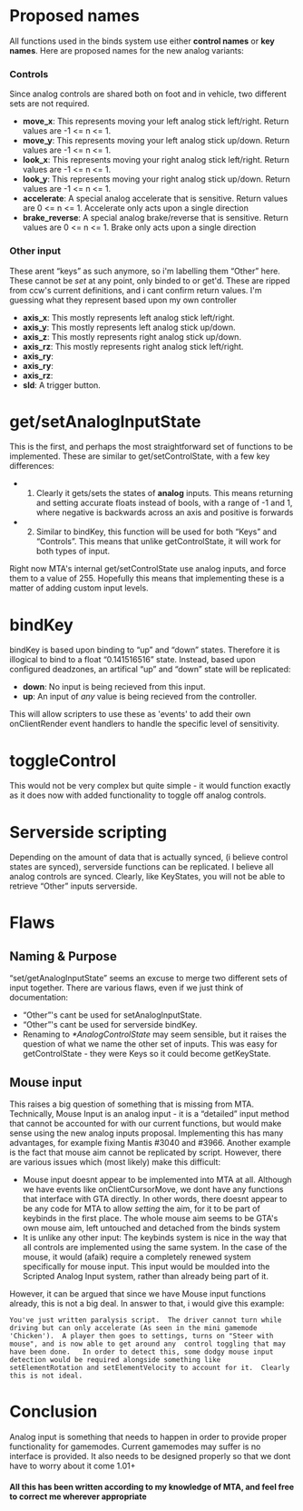 Proposed names
==============

All functions used in the binds system use either **control names** or **key names**. Here are proposed names for the new analog variants:

### Controls

Since analog controls are shared both on foot and in vehicle, two different sets are not required.

-   **move\_x**: This represents moving your left analog stick left/right. Return values are -1 &lt;= n &lt;= 1.
-   **move\_y**: This represents moving your left analog stick up/down. Return values are -1 &lt;= n &lt;= 1.
-   **look\_x**: This represents moving your right analog stick left/right. Return values are -1 &lt;= n &lt;= 1.
-   **look\_y**: This represents moving your right analog stick up/down. Return values are -1 &lt;= n &lt;= 1.
-   **accelerate**: A special analog accelerate that is sensitive. Return values are 0 &lt;= n &lt;= 1. Accelerate only acts upon a single direction
-   **brake\_reverse**: A special analog brake/reverse that is sensitive. Return values are 0 &lt;= n &lt;= 1. Brake only acts upon a single direction

### Other input

These arent “keys” as such anymore, so i'm labelling them “Other” here. These cannot be *set* at any point, only binded to or get'd. These are ripped from ccw's current definitions, and i cant confirm return values. I'm guessing what they represent based upon my own controller

-   **axis\_x**: This mostly represents left analog stick left/right.
-   **axis\_y**: This mostly represents left analog stick up/down.
-   **axis\_z**: This mostly represents right analog stick up/down.
-   **axis\_rz**: This mostly represents right analog stick left/right.
-   **axis\_ry**:
-   **axis\_ry**:
-   **axis\_rz**:
-   **sld**: A trigger button.

get/setAnalogInputState
=======================

This is the first, and perhaps the most straightforward set of functions to be implemented. These are similar to get/setControlState, with a few key differences:

-   1) Clearly it gets/sets the states of **analog** inputs. This means returning and setting accurate floats instead of bools, with a range of -1 and 1, where negative is backwards across an axis and positive is forwards
-   2) Similar to bindKey, this function will be used for both “Keys” and “Controls”. This means that unlike getControlState, it will work for both types of input.

Right now MTA's internal get/setControlState use analog inputs, and force them to a value of 255. Hopefully this means that implementing these is a matter of adding custom input levels.

bindKey
=======

bindKey is based upon binding to “up” and “down” states. Therefore it is illogical to bind to a float “0.141516516” state. Instead, based upon configured deadzones, an artifical “up” and “down” state will be replicated:

-   **down**: No input is being recieved from this input.
-   **up**: An input of *any* value is being recieved from the controller.

This will allow scripters to use these as 'events' to add their own onClientRender event handlers to handle the specific level of sensitivity.

toggleControl
=============

This would not be very complex but quite simple - it would function exactly as it does now with added functionality to toggle off analog controls.

Serverside scripting
====================

Depending on the amount of data that is actually synced, (i believe control states are synced), serverside functions can be replicated. I believe all analog controls are synced. Clearly, like KeyStates, you will not be able to retrieve “Other” inputs serverside.

Flaws
=====

Naming & Purpose
----------------

“set/getAnalogInputState” seems an excuse to merge two different sets of input together. There are various flaws, even if we just think of documentation:

-   “Other”'s cant be used for setAnalogInputState.
-   “Other”'s cant be used for serverside bindKey.
-   Renaming to *\*AnalogControlState* may seem sensible, but it raises the question of what we name the other set of inputs. This was easy for getControlState - they were Keys so it could become getKeyState.

Mouse input
-----------

This raises a big question of something that is missing from MTA. Technically, Mouse Input is an analog input - it is a “detailed” input method that cannot be accounted for with our current functions, but would make sense using the new analog inputs proposal. Implementing this has many advantages, for example fixing Mantis \#3040 and \#3966. Another example is the fact that mouse aim cannot be replicated by script. However, there are various issues which (most likely) make this difficult:

-   Mouse input doesnt appear to be implemented into MTA at all. Although we have events like onClientCursorMove, we dont have any functions that interface with GTA directly. In other words, there doesnt appear to be any code for MTA to allow *setting* the aim, for it to be part of keybinds in the first place. The whole mouse aim seems to be GTA's own mouse aim, left untouched and detached from the binds system
-   It is unlike any other input: The keybinds system is nice in the way that all controls are implemented using the same system. In the case of the mouse, it would (afaik) require a completely renewed system specifically for mouse input. This input would be moulded into the Scripted Analog Input system, rather than already being part of it.

However, it can be argued that since we have Mouse input functions already, this is not a big deal. In answer to that, i would give this example:

    You've just written paralysis script.  The driver cannot turn while driving but can only accelerate (As seen in the mini gamemode 'Chicken').  A player then goes to settings, turns on "Steer with mouse", and is now able to get around any  control toggling that may have been done.   In order to detect this, some dodgy mouse input detection would be required alongside something like setElementRotation and setElementVelocity to account for it.  Clearly this is not ideal.

Conclusion
==========

Analog input is something that needs to happen in order to provide proper functionality for gamemodes. Current gamemodes may suffer is no interface is provided. It also needs to be designed properly so that we dont have to worry about it come 1.01+

#### **All this has been written according to my knowledge of MTA, and feel free to correct me wherever appropriate**
